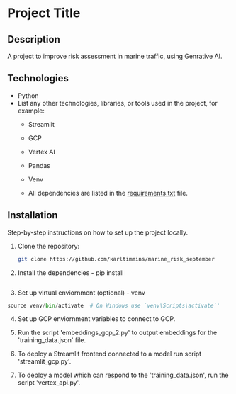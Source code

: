 # Project Title

## Description
A project to improve risk assessment in marine traffic, using Genrative AI.

## Technologies
- Python
- List any other technologies, libraries, or tools used in the project, for example:
  - Streamlit
  - GCP
  - Vertex AI
  - Pandas
  - Venv

  - All dependencies are listed in the [requirements.txt](requirements.txt) file.

## Installation
Step-by-step instructions on how to set up the project locally.

1. Clone the repository:
   ```bash
   git clone https://github.com/karltimmins/marine_risk_september 
   ```

2. Install the dependencies - pip install

```pip install -r requirements.txt
```

3. Set up virtual enviornment (optional) - venv

```python -m venv venv
source venv/bin/activate  # On Windows use `venv\Scripts\activate`'
```

4. Set up GCP enviornment variables to connect to GCP.

5. Run the script 'embeddings_gcp_2.py' to output embeddings for the 'training_data.json' file.

5. To deploy a Streamlit frontend connected to a model run script 'streamlit_gcp.py'.

5. To deploy a model which can respond to the 'training_data.json', run the script 'vertex_api.py'.

